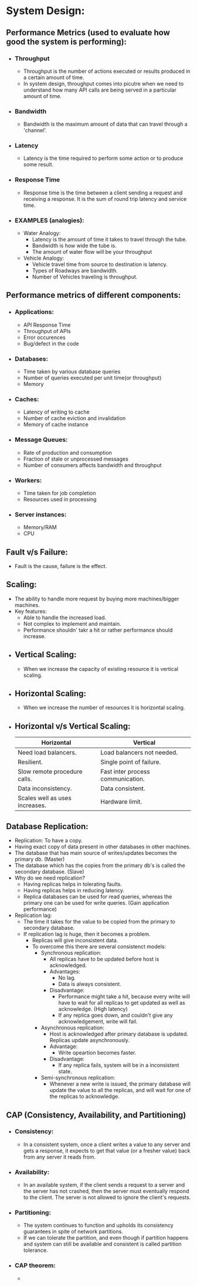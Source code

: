 # System Design:

## Performance Metrics (used to evaluate how good the system is performing):
  * ### Throughput
    * Throughput is the number of actions executed or results produced in a certain amount of time.
    * In system design, throughput comes into picutre when we need to understand how many API calls are being served in a particular amount of time.
  * ### Bandwidth
    * Bandwidth is the maximum amount of data that can travel through a 'channel'.
  * ### Latency
    * Latency is the time required to perform some action or to produce some result.
  * ### Response Time
    * Response time is the time between a client sending a request and receiving a response. It is the sum of round trip latency and service time. 
  * ### EXAMPLES (analogies):
    * Water Analogy:
      * Latency is the amount of time it takes to travel through the tube.
      * Bandwidth is how wide the tube is.
      * The amount of water flow will be your throughput
    * Vehicle Analogy:
      * Vehicle travel time from source to destination is latency.
      * Types of Roadways are bandwidth.
      * Number of Vehicles traveling is throughput.
      
## Performance metrics of different components:
  * ### Applications:
    * API Response Time
    * Throughput of APIs
    * Error occurences
    * Bug/defect in the code
  * ### Databases:
    * Time taken by various database queries
    * Number of queries executed per unit time(or throughput)
    * Memory
  * ### Caches:
    * Latency of writing to cache
    * Number of cache eviction and invalidation
    * Memory of cache instance
  * ### Message Queues:
    * Rate of production and consumption
    * Fraction of stale or unprocessed messages
    * Number of consumers affects bandwidth and throughput
  * ### Workers:
    * Time taken for job completion
    * Resources used in processing
  * ### Server instances:
    * Memory/RAM
    * CPU

## Fault v/s Failure:
  * Fault is the cause, failure is the effect. 

## Scaling:
  * The ability to handle more request by buying more machines/bigger machines.
  * Key features:
    * Able to handle the increased load.
    * Not complex to implement and maintain.
    * Performance shouldn' takr a hit or rather performance should increase.
  * ## Vertical Scaling:
    * When we increase the capacity of existing resource it is vertical scaling.
  * ## Horizontal Scaling:
    * When we increase the number of resources it is horizontal scaling.
  * ## Horizontal v/s Vertical Scaling:
      | Horizontal | Vertical |
      |------------|----------|
      |Need load balancers.|Load balancers not needed.|
      |Resilient.|Single point of failure.|
      |Slow remote procedure calls.|Fast inter process communication.|
      |Data inconsistency.|Data consistent.|
      |Scales well as uses increases.| Hardware limit.|

## Database Replication:
  * Replication: To have a copy.
  * Having exact copy of data present in other databases in other machines.
  * The database that has main source of writes/updates becomes the primary db. (Master)
  * The database which has the copies from the primary db's is called the secondary database. (Slave)
  * Why do we need replication?
    * Having replicas helps in tolerating faults.
    * Having replicas helps in reducing latency.
    * Replica databases can be used for read queries, whereas the primary one can be used for write queries. (Gain application performance)
  * Replication lag:
    * The time it takes for the value to be copied from the primary to secondary database.
    * If replication lag is huge, then it becomes a problem.
      * Replicas will give inconsistent data.
      * To overcome this there are several consistenct models:
        * Synchronous replication:
          * All replicas have to be updated before host is acknowledged. 
          * Advantages:
            * No lag.
            * Data is always consistent.
          * Disadvantage:
            * Performance might take a hit, because every write will have to wait for all replicas to get updated as well as acknowledge. (High latency)
            * If any replica goes down, and couldn't give any acknowledgement, write will fail.
        * Asynchronous replication: 
          * Host is acknowledged after primary database is updated. Replicas update asynchronously.
          * Advantage:
            * Write opeartion becomes faster.
          * Disadvantage:
            * If any replica fails, system will be in a inconsistent state.
        * Semi-synchronous replication:
          * Whenever a new write is issued, the primary database will update the value to all the replicas, and will wait for one of the replicas to acknowledge.

## CAP (Consistency, Availability, and Partitioning)
  * ### Consistency:
    * In a consistent system, once a client writes a value to any server and gets a response, it expects to get that value (or a fresher value) back from any server it reads from.
  * ### Availability:
    * In an available system, if the client sends a request to a server and the server has not crashed, then the server must eventually respond to the client. The server is not allowed to ignore the client's requests.
  * ### Partitioning:
    * The system continues to function and upholds its consistency guarantees in spite of network partitions.
    * If we can tolerate the partition, and even though if partition happens and system can still be available and consistent is called partition tolerance.
  * ### CAP theorem:
    * 
